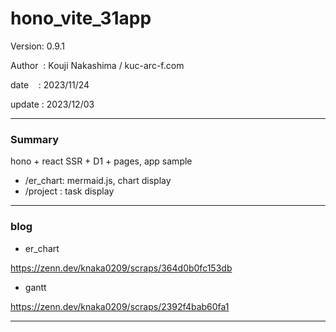 ﻿# hono_vite_31app

 Version: 0.9.1

 Author  : Kouji Nakashima / kuc-arc-f.com

 date    : 2023/11/24

 update  : 2023/12/03

***
### Summary

hono + react SSR + D1 + pages, app sample

* /er_chart: mermaid.js, chart display
* /project : task display
***
### blog 

* er_chart

https://zenn.dev/knaka0209/scraps/364d0b0fc153db

* gantt

https://zenn.dev/knaka0209/scraps/2392f4bab60fa1

***

